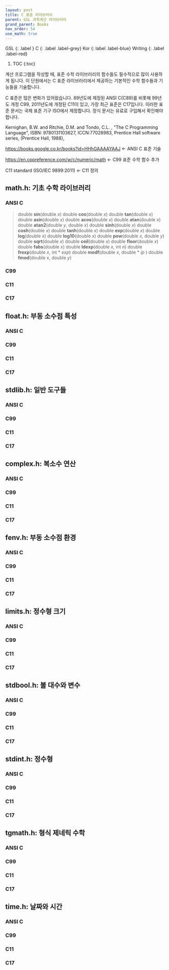 ```yaml
---
layout: post
title: C 표준 라이브러리
parent: GSL 과학계산 라이브러리
grand_parent: Books
nav_order: 54
use_math: true
---
```


GSL
{: .label }
C
{: .label .label-grey}
Kor
{: label .label-blue}
Writing
{: .label .label-red}

1. TOC
{:toc}




계산 프로그램을 작성할 때, 표준 수학 라이브러리의 함수들도 필수적으로 많이 사용하게 됩니다. 이 단원에서는 C 표준 라이브러리에서 제공하는 기본적인 수학 함수들과 기능들을 기술합니다.

C 표준은 많은 변화가 있어왔습니다. 89년도에 제정된 ANSI C(C89)를 비롯해 99년도 개정 C99, 2011년도에 개정된 C11이 있고, 가장 최근 표준은 C17입니다. 이러한 표준 문서는 국제 표준 기구 ISO에서 제정합니다. 정식 문서는 유료로 구입해서 확인해야 합니다.



Kernighan, B.W. and Ritchie, D.M. and Tondo, C.L. , "The C Programming Language", ISBN: 9780131103627, ICCN:77028983, Prentice Hall software series, (Prentice Hall, 1988), 

https://books.google.co.kr/books?id=HHhGAAAAYAAJ <- ANSI C 표준 기술


https://en.cppreference.com/w/c/numeric/math <- C99 표준 수학 함수 추가

C11 standard (ISO/IEC 9899:2011) <- C11 정의


## math.h: 기초 수학 라이브러리
### ANSI C

>double **sin**(double *x*)
>double **cos**(double *x*)
>double **tan**(double *x*)
>double **asin**(double *x*)
>double **acos**(double *x*)
>double **atan**(double *x*)
>double **atan2**(double *y*, double *x*)
>double **sinh**(double *x*)
>double **cosh**(double *x*)
>double **tanh**(double *x*)
>double **exp**(double *x*)
>double **log**(double *x*)
>double **log10**(double *x*)
>double **pow**(double *x*, double *y*)
>double **sqrt**(double *x*)
>double **ceil**(double *x*)
>double **floor**(double *x*)
>double **fabs**(double *x*)
>double **ldexp**(double *x*, int *n*)
>double **frexp**(double *x*, int \* *exp*)
>double **modf**(double *x*, double \* *ip* )
>double **fmod**(double *x*, double *y*)

### C99

### C11

### C17

## float.h: 부동 소수점 특성
### ANSI C

### C99

### C11

### C17

## stdlib.h: 일반 도구들
### ANSI C

### C99

### C11

### C17

## complex.h: 복소수 연산
### ANSI C

### C99

### C11

### C17
## fenv.h: 부동 소수점 환경
### ANSI C

### C99

### C11

### C17
## limits.h: 정수형 크기
### ANSI C

### C99

### C11

### C17

## stdbool.h: 불 대수와 변수
### ANSI C

### C99

### C11

### C17

## stdint.h: 정수형
### ANSI C

### C99

### C11

### C17

## tgmath.h: 형식 제네릭 수학
### ANSI C

### C99

### C11

### C17

## time.h: 날짜와 시간
### ANSI C

### C99

### C11

### C17
